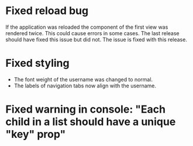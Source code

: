<!--
 Copyright © 2024 IAV GmbH Ingenieurgesellschaft Auto und Verkehr, All Rights Reserved.
 
 Licensed under the Apache License, Version 2.0 (the "License");
 you may not use this file except in compliance with the License.
 You may obtain a copy of the License at
 
 http://www.apache.org/licenses/LICENSE-2.0
 
 Unless required by applicable law or agreed to in writing, software
 distributed under the License is distributed on an "AS IS" BASIS,
 WITHOUT WARRANTIES OR CONDITIONS OF ANY KIND, either express or implied.
 See the License for the specific language governing permissions and
 limitations under the License.
 
 SPDX-License-Identifier: Apache-2.0
-->

# Fixed reload bug #
If the application was reloaded the component of the first view was rendered twice. This could cause errors in some cases. The last release should have fixed this issue but did not. The issue is fixed with this release.

# Fixed styling
- The font weight of the username was changed to normal.
- The labels of navigation tabs now align with the username.

# Fixed warning in console: "Each child in a list should have a unique "key" prop"